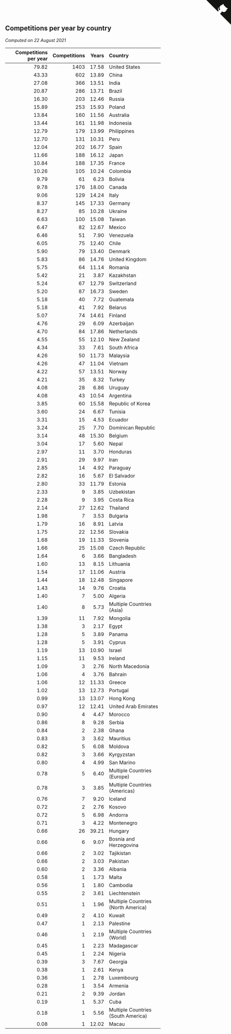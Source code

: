 ## Competitions per year by country

*Computed on 22 August 2021*

| Competitions per year | Competitions | Years | Country |
| ---: | ---: | ---: | :--- |
| 79.82 | 1403 | 17.58 | United States |
| 43.33 | 602 | 13.89 | China |
| 27.08 | 366 | 13.51 | India |
| 20.87 | 286 | 13.71 | Brazil |
| 16.30 | 203 | 12.46 | Russia |
| 15.89 | 253 | 15.93 | Poland |
| 13.84 | 160 | 11.56 | Australia |
| 13.44 | 161 | 11.98 | Indonesia |
| 12.79 | 179 | 13.99 | Philippines |
| 12.70 | 131 | 10.31 | Peru |
| 12.04 | 202 | 16.77 | Spain |
| 11.66 | 188 | 16.12 | Japan |
| 10.84 | 188 | 17.35 | France |
| 10.26 | 105 | 10.24 | Colombia |
| 9.79 | 61 | 6.23 | Bolivia |
| 9.78 | 176 | 18.00 | Canada |
| 9.06 | 129 | 14.24 | Italy |
| 8.37 | 145 | 17.33 | Germany |
| 8.27 | 85 | 10.28 | Ukraine |
| 6.63 | 100 | 15.08 | Taiwan |
| 6.47 | 82 | 12.67 | Mexico |
| 6.46 | 51 | 7.90 | Venezuela |
| 6.05 | 75 | 12.40 | Chile |
| 5.90 | 79 | 13.40 | Denmark |
| 5.83 | 86 | 14.76 | United Kingdom |
| 5.75 | 64 | 11.14 | Romania |
| 5.42 | 21 | 3.87 | Kazakhstan |
| 5.24 | 67 | 12.79 | Switzerland |
| 5.20 | 87 | 16.73 | Sweden |
| 5.18 | 40 | 7.72 | Guatemala |
| 5.18 | 41 | 7.92 | Belarus |
| 5.07 | 74 | 14.61 | Finland |
| 4.76 | 29 | 6.09 | Azerbaijan |
| 4.70 | 84 | 17.86 | Netherlands |
| 4.55 | 55 | 12.10 | New Zealand |
| 4.34 | 33 | 7.61 | South Africa |
| 4.26 | 50 | 11.73 | Malaysia |
| 4.26 | 47 | 11.04 | Vietnam |
| 4.22 | 57 | 13.51 | Norway |
| 4.21 | 35 | 8.32 | Turkey |
| 4.08 | 28 | 6.86 | Uruguay |
| 4.08 | 43 | 10.54 | Argentina |
| 3.85 | 60 | 15.58 | Republic of Korea |
| 3.60 | 24 | 6.67 | Tunisia |
| 3.31 | 15 | 4.53 | Ecuador |
| 3.24 | 25 | 7.70 | Dominican Republic |
| 3.14 | 48 | 15.30 | Belgium |
| 3.04 | 17 | 5.60 | Nepal |
| 2.97 | 11 | 3.70 | Honduras |
| 2.91 | 29 | 9.97 | Iran |
| 2.85 | 14 | 4.92 | Paraguay |
| 2.82 | 16 | 5.67 | El Salvador |
| 2.80 | 33 | 11.79 | Estonia |
| 2.33 | 9 | 3.85 | Uzbekistan |
| 2.28 | 9 | 3.95 | Costa Rica |
| 2.14 | 27 | 12.62 | Thailand |
| 1.98 | 7 | 3.53 | Bulgaria |
| 1.79 | 16 | 8.91 | Latvia |
| 1.75 | 22 | 12.56 | Slovakia |
| 1.68 | 19 | 11.33 | Slovenia |
| 1.66 | 25 | 15.08 | Czech Republic |
| 1.64 | 6 | 3.66 | Bangladesh |
| 1.60 | 13 | 8.15 | Lithuania |
| 1.54 | 17 | 11.06 | Austria |
| 1.44 | 18 | 12.48 | Singapore |
| 1.43 | 14 | 9.76 | Croatia |
| 1.40 | 7 | 5.00 | Algeria |
| 1.40 | 8 | 5.73 | Multiple Countries (Asia) |
| 1.39 | 11 | 7.92 | Mongolia |
| 1.38 | 3 | 2.17 | Egypt |
| 1.28 | 5 | 3.89 | Panama |
| 1.28 | 5 | 3.91 | Cyprus |
| 1.19 | 13 | 10.90 | Israel |
| 1.15 | 11 | 9.53 | Ireland |
| 1.09 | 3 | 2.76 | North Macedonia |
| 1.06 | 4 | 3.76 | Bahrain |
| 1.06 | 12 | 11.33 | Greece |
| 1.02 | 13 | 12.73 | Portugal |
| 0.99 | 13 | 13.07 | Hong Kong |
| 0.97 | 12 | 12.41 | United Arab Emirates |
| 0.90 | 4 | 4.47 | Morocco |
| 0.86 | 8 | 9.28 | Serbia |
| 0.84 | 2 | 2.38 | Ghana |
| 0.83 | 3 | 3.62 | Mauritius |
| 0.82 | 5 | 6.08 | Moldova |
| 0.82 | 3 | 3.66 | Kyrgyzstan |
| 0.80 | 4 | 4.99 | San Marino |
| 0.78 | 5 | 6.40 | Multiple Countries (Europe) |
| 0.78 | 3 | 3.85 | Multiple Countries (Americas) |
| 0.76 | 7 | 9.20 | Iceland |
| 0.72 | 2 | 2.76 | Kosovo |
| 0.72 | 5 | 6.98 | Andorra |
| 0.71 | 3 | 4.22 | Montenegro |
| 0.66 | 26 | 39.21 | Hungary |
| 0.66 | 6 | 9.07 | Bosnia and Herzegovina |
| 0.66 | 2 | 3.02 | Tajikistan |
| 0.66 | 2 | 3.03 | Pakistan |
| 0.60 | 2 | 3.36 | Albania |
| 0.58 | 1 | 1.73 | Malta |
| 0.56 | 1 | 1.80 | Cambodia |
| 0.55 | 2 | 3.61 | Liechtenstein |
| 0.51 | 1 | 1.96 | Multiple Countries (North America) |
| 0.49 | 2 | 4.10 | Kuwait |
| 0.47 | 1 | 2.13 | Palestine |
| 0.46 | 1 | 2.19 | Multiple Countries (World) |
| 0.45 | 1 | 2.23 | Madagascar |
| 0.45 | 1 | 2.24 | Nigeria |
| 0.39 | 3 | 7.67 | Georgia |
| 0.38 | 1 | 2.61 | Kenya |
| 0.36 | 1 | 2.78 | Luxembourg |
| 0.28 | 1 | 3.54 | Armenia |
| 0.21 | 2 | 9.39 | Jordan |
| 0.19 | 1 | 5.37 | Cuba |
| 0.18 | 1 | 5.56 | Multiple Countries (South America) |
| 0.08 | 1 | 12.02 | Macau |


<a href="https://github.com/jonatanklosko/wca_statistics" class="github-corner" aria-label="View source on Github"><svg width="80" height="80" viewBox="0 0 250 250" style="fill:#151513; color:#fff; position: absolute; top: 0; border: 0; right: 0;" aria-hidden="true"><path d="M0,0 L115,115 L130,115 L142,142 L250,250 L250,0 Z"></path><path d="M128.3,109.0 C113.8,99.7 119.0,89.6 119.0,89.6 C122.0,82.7 120.5,78.6 120.5,78.6 C119.2,72.0 123.4,76.3 123.4,76.3 C127.3,80.9 125.5,87.3 125.5,87.3 C122.9,97.6 130.6,101.9 134.4,103.2" fill="currentColor" style="transform-origin: 130px 106px;" class="octo-arm"></path><path d="M115.0,115.0 C114.9,115.1 118.7,116.5 119.8,115.4 L133.7,101.6 C136.9,99.2 139.9,98.4 142.2,98.6 C133.8,88.0 127.5,74.4 143.8,58.0 C148.5,53.4 154.0,51.2 159.7,51.0 C160.3,49.4 163.2,43.6 171.4,40.1 C171.4,40.1 176.1,42.5 178.8,56.2 C183.1,58.6 187.2,61.8 190.9,65.4 C194.5,69.0 197.7,73.2 200.1,77.6 C213.8,80.2 216.3,84.9 216.3,84.9 C212.7,93.1 206.9,96.0 205.4,96.6 C205.1,102.4 203.0,107.8 198.3,112.5 C181.9,128.9 168.3,122.5 157.7,114.1 C157.9,116.9 156.7,120.9 152.7,124.9 L141.0,136.5 C139.8,137.7 141.6,141.9 141.8,141.8 Z" fill="currentColor" class="octo-body"></path></svg></a><style>.github-corner:hover .octo-arm{animation:octocat-wave 560ms ease-in-out}@keyframes octocat-wave{0%,100%{transform:rotate(0)}20%,60%{transform:rotate(-25deg)}40%,80%{transform:rotate(10deg)}}@media (max-width:500px){.github-corner:hover .octo-arm{animation:none}.github-corner .octo-arm{animation:octocat-wave 560ms ease-in-out}}</style>
